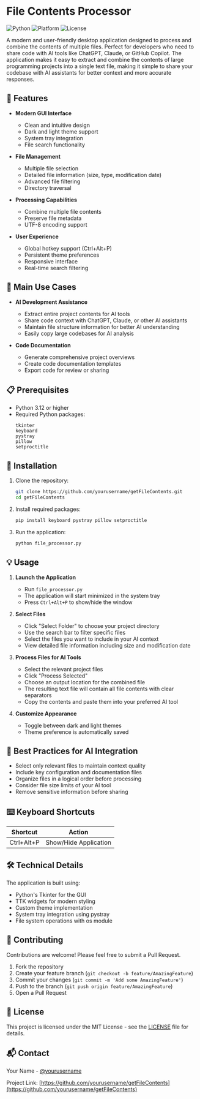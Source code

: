 # File Contents Processor

![Python](https://img.shields.io/badge/Python-3.12+-blue.svg)
![Platform](https://img.shields.io/badge/Platform-Windows-lightgrey.svg)
![License](https://img.shields.io/badge/License-MIT-green.svg)

A modern and user-friendly desktop application designed to process and combine the contents of multiple files. Perfect for developers who need to share code with AI tools like ChatGPT, Claude, or GitHub Copilot. The application makes it easy to extract and combine the contents of large programming projects into a single text file, making it simple to share your codebase with AI assistants for better context and more accurate responses.

## 🚀 Features

- **Modern GUI Interface**
  - Clean and intuitive design
  - Dark and light theme support
  - System tray integration
  - File search functionality

- **File Management**
  - Multiple file selection
  - Detailed file information (size, type, modification date)
  - Advanced file filtering
  - Directory traversal

- **Processing Capabilities**
  - Combine multiple file contents
  - Preserve file metadata
  - UTF-8 encoding support

- **User Experience**
  - Global hotkey support (Ctrl+Alt+P)
  - Persistent theme preferences
  - Responsive interface
  - Real-time search filtering

## 🎯 Main Use Cases

- **AI Development Assistance**
  - Extract entire project contents for AI tools
  - Share code context with ChatGPT, Claude, or other AI assistants
  - Maintain file structure information for better AI understanding
  - Easily copy large codebases for AI analysis

- **Code Documentation**
  - Generate comprehensive project overviews
  - Create code documentation templates
  - Export code for review or sharing

## 📋 Prerequisites

- Python 3.12 or higher
- Required Python packages:
  ```
  tkinter
  keyboard
  pystray
  pillow
  setproctitle
  ```

## 🔧 Installation

1. Clone the repository:
   ```bash
   git clone https://github.com/yourusername/getFileContents.git
   cd getFileContents
   ```

2. Install required packages:
   ```bash
   pip install keyboard pystray pillow setproctitle
   ```

3. Run the application:
   ```bash
   python file_processor.py
   ```

## 💡 Usage

1. **Launch the Application**
   - Run `file_processor.py`
   - The application will start minimized in the system tray
   - Press `Ctrl+Alt+P` to show/hide the window

2. **Select Files**
   - Click "Select Folder" to choose your project directory
   - Use the search bar to filter specific files
   - Select the files you want to include in your AI context
   - View detailed file information including size and modification date

3. **Process Files for AI Tools**
   - Select the relevant project files
   - Click "Process Selected"
   - Choose an output location for the combined file
   - The resulting text file will contain all file contents with clear separators
   - Copy the contents and paste them into your preferred AI tool

4. **Customize Appearance**
   - Toggle between dark and light themes
   - Theme preference is automatically saved

## 📝 Best Practices for AI Integration

- Select only relevant files to maintain context quality
- Include key configuration and documentation files
- Organize files in a logical order before processing
- Consider file size limits of your AI tool
- Remove sensitive information before sharing

## ⌨️ Keyboard Shortcuts

| Shortcut    | Action                 |
|-------------|------------------------|
| Ctrl+Alt+P  | Show/Hide Application  |

## 🛠️ Technical Details

The application is built using:
- Python's Tkinter for the GUI
- TTK widgets for modern styling
- Custom theme implementation
- System tray integration using pystray
- File system operations with os module

## 🤝 Contributing

Contributions are welcome! Please feel free to submit a Pull Request.

1. Fork the repository
2. Create your feature branch (`git checkout -b feature/AmazingFeature`)
3. Commit your changes (`git commit -m 'Add some AmazingFeature'`)
4. Push to the branch (`git push origin feature/AmazingFeature`)
5. Open a Pull Request

## 📝 License

This project is licensed under the MIT License - see the [LICENSE](LICENSE) file for details.

## 📬 Contact

Your Name - [@yourusername](https://twitter.com/yourusername)

Project Link: [https://github.com/yourusername/getFileContents](https://github.com/yourusername/getFileContents)
